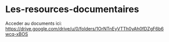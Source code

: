 # Les-resources-documentaires
Acceder au documents ici: https://drive.google.com/drive/u/0/folders/1OrNTnEyVTTh0yAh0fDZgF6b6wcq-xBOS
